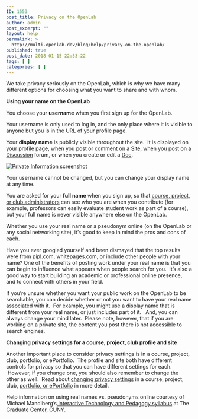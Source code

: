 ```yaml
---
ID: 1553
post_title: Privacy on the OpenLab
author: admin
post_excerpt: ""
layout: help
permalink: >
  http://multi.openlab.dev/blog/help/privacy-on-the-openlab/
published: true
post_date: 2018-01-15 22:53:22
tags: [ ]
categories: [ ]
---
```

We take privacy seriously on the OpenLab, which is why we have many different options for choosing what you want to share and with whom.

<strong>Using your name on the OpenLab</strong>

You choose your <strong>username</strong> when you first sign up for the OpenLab.

Your username is only used to log in, and the only place where it is visible to anyone but you is in the URL of your profile page.

Your <strong>display name</strong> is publicly visible throughout the site.  It is displayed on your profile page, when you post or comment on a <a title="What is a “Site” on a Course, Project, or Club?" href="https://multi.openlab.dev/blog/help/what-is-a-site-on-a-course-project-or-club/">Site</a>, when you post on a <a title="Using “Discussion” forums" href="https://multi.openlab.dev/blog/help/discussion-forums/">Discussion</a> forum, or when you create or edit a <a title="Using “Docs”" href="https://multi.openlab.dev/blog/help/using-docs/">Doc</a>.

<a href="https://multi.openlab.dev/wp-content/uploads/2012/09/privacy_on_the_openlab1.png"><img class="alignnone wp-image-36868 size-full" src="https://openlab.citytech.cuny.edu/wp-content/uploads/2012/09/privacy_on_the_openlab1.png" sizes="(max-width: 1200px) 100vw, 1200px" srcset="https://openlab.citytech.cuny.edu/wp-content/uploads/2012/09/privacy_on_the_openlab1.png 1200w, https://openlab.citytech.cuny.edu/wp-content/uploads/2012/09/privacy_on_the_openlab1-300x98.png 300w, https://openlab.citytech.cuny.edu/wp-content/uploads/2012/09/privacy_on_the_openlab1-1024x335.png 1024w, https://openlab.citytech.cuny.edu/wp-content/uploads/2012/09/privacy_on_the_openlab1-32x10.png 32w" alt="Private Information screenshot" /></a>

Your username cannot be changed, but you can change your display name at any time.

You are asked for your <strong>full name</strong> when you sign up, so that <a title="Who can build a Site?" href="https://multi.openlab.dev/blog/help/who-can-build-a-site/">course, project, or club administrators</a> can see who you are when you contribute (for example, professors can easily evaluate student work as part of a course), but your full name is never visible anywhere else on the OpenLab.

Whether you use your real name or a pseudonym online (on the OpenLab or any social networking site), it’s good to keep in mind the pros and cons of each.

Have you ever googled yourself and been dismayed that the top results were from pipl.com, whitepages.com, or include other people with your name? One of the benefits of posting work under your real name is that you can begin to influence what appears when people search for you.  It’s also a good way to start building an academic or professional online presence, and to connect with others in your field.

If you’re unsure whether you want your public work on the OpenLab to be searchable, you can decide whether or not you want to have your real name associated with it.  For example, you might use a display name that is different from your real name, or just includes part of it.   And, you can always change your mind later.  Please note, however, that if you are working on a private site, the content you post there is not accessible to search engines.

<strong>Changing privacy settings for a course, project, club profile and site</strong>

Another important place to consider privacy settings is in a course, project, club, portfolio, or ePortfolio.  The profile and site both have different controls for privacy so that you can have different settings for each.  However, if you change one, you should also remember to change the other as well.  Read about <a title="Changing privacy and other settings for a Course, Project, or Club" href="https://multi.openlab.dev/blog/help/changing-privacy-and-other-settings-for-a-course-project-or-club/">changing privacy settings</a> in a course, project, club, <a title="Changing privacy and other settings on an ePortfolio" href="https://multi.openlab.dev/blog/help/changing-privacy-and-other-settings-on-an-eportfolio/">portfolio, or ePortfolio</a> in more detail.

Help information on using real names vs. pseudonyms online courtesy of Michael Mandiberg’s<a href="http://2012core2.commons.gc.cuny.edu/syllabus"> Interactive Technology and Pedagogy syllabus</a> at The Graduate Center, CUNY.